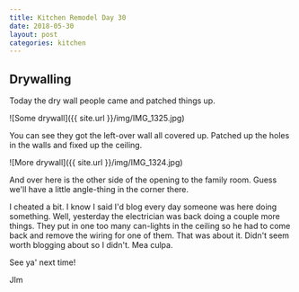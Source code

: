 ```yaml
---
title: Kitchen Remodel Day 30
date: 2018-05-30
layout: post
categories: kitchen
---
```


## Drywalling

Today the dry wall people came and patched things up. 

![Some drywall]({{ site.url }}/img/IMG_1325.jpg)

You can see they got the left-over wall all covered up. Patched up the holes in the walls and fixed up the ceiling. 

![More drywall]({{ site.url }}/img/IMG_1324.jpg)

And over here is the other side of the opening to the family room. Guess we'll have a little angle-thing in the corner there. 

I cheated a bit. I know I said I'd blog every day someone was here doing something. Well, yesterday the electrician was back doing a couple more things. They put in one too many can-lights in the ceiling so he had to come back and remove the wiring for one of them. That was about it. Didn't seem worth blogging about so I didn't. Mea culpa. 

See ya' next time!

JIm


